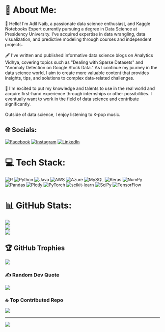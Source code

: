 # 💫 About Me:
👋 Hello! I'm Adil Naib, a passionate data science enthusiast, and Kaggle Notebooks Expert currently pursuing a degree in Data Science at Presidency University. I've acquired expertise in data wrangling, data visualization, and predictive modeling through courses and independent projects.<br><br>🖋 I've written and published informative data science blogs on Analytics Vidhya, covering topics such as "Dealing with Sparse Datasets" and "Anomaly Detection on Google Stock Data." As I continue my journey in the data science world, I aim to create more valuable content that provides insights, tips, and solutions to complex data-related challenges.<br><br>💼 I'm excited to put my knowledge and talents to use in the real world and acquire first-hand experience through internships or other possibilities. I eventually want to work in the field of data science and contribute significantly.<br><br>Outside of data science, I enjoy listening to K-pop music.


## 🌐 Socials:
[![Facebook](https://img.shields.io/badge/Facebook-%231877F2.svg?logo=Facebook&logoColor=white)](https://www.facebook.com/profile.php?id=100025051991647) [![Instagram](https://img.shields.io/badge/Instagram-%23E4405F.svg?logo=Instagram&logoColor=white)](https://instagram.com/_adil.naib_) [![LinkedIn](https://img.shields.io/badge/LinkedIn-%230077B5.svg?logo=linkedin&logoColor=white)](https://linkedin.com/in/adilnaib) 

# 💻 Tech Stack:
![R](https://img.shields.io/badge/r-%23276DC3.svg?style=plastic&logo=r&logoColor=white) ![Python](https://img.shields.io/badge/python-3670A0?style=plastic&logo=python&logoColor=ffdd54) ![Java](https://img.shields.io/badge/java-%23ED8B00.svg?style=plastic&logo=java&logoColor=white) ![AWS](https://img.shields.io/badge/AWS-%23FF9900.svg?style=plastic&logo=amazon-aws&logoColor=white) ![Azure](https://img.shields.io/badge/azure-%230072C6.svg?style=plastic&logo=azure-devops&logoColor=white) ![MySQL](https://img.shields.io/badge/mysql-%2300f.svg?style=plastic&logo=mysql&logoColor=white) ![Keras](https://img.shields.io/badge/Keras-%23D00000.svg?style=plastic&logo=Keras&logoColor=white) ![NumPy](https://img.shields.io/badge/numpy-%23013243.svg?style=plastic&logo=numpy&logoColor=white) ![Pandas](https://img.shields.io/badge/pandas-%23150458.svg?style=plastic&logo=pandas&logoColor=white) ![Plotly](https://img.shields.io/badge/Plotly-%233F4F75.svg?style=plastic&logo=plotly&logoColor=white) ![PyTorch](https://img.shields.io/badge/PyTorch-%23EE4C2C.svg?style=plastic&logo=PyTorch&logoColor=white) ![scikit-learn](https://img.shields.io/badge/scikit--learn-%23F7931E.svg?style=plastic&logo=scikit-learn&logoColor=white) ![SciPy](https://img.shields.io/badge/SciPy-%230C55A5.svg?style=plastic&logo=scipy&logoColor=%white) ![TensorFlow](https://img.shields.io/badge/TensorFlow-%23FF6F00.svg?style=plastic&logo=TensorFlow&logoColor=white)
# 📊 GitHub Stats:
![](https://github-readme-stats.vercel.app/api?username=adil200&theme=merko&hide_border=false&include_all_commits=true&count_private=true)<br/>
![](https://github-readme-streak-stats.herokuapp.com/?user=adil200&theme=merko&hide_border=false)<br/>
![](https://github-readme-stats.vercel.app/api/top-langs/?username=adil200&theme=merko&hide_border=false&include_all_commits=true&count_private=true&layout=compact)

## 🏆 GitHub Trophies
![](https://github-profile-trophy.vercel.app/?username=adil200&theme=matrix&no-frame=false&no-bg=true&margin-w=4)

### ✍️ Random Dev Quote
![](https://quotes-github-readme.vercel.app/api?type=vetical&theme=merko)

### 🔝 Top Contributed Repo
![](https://github-contributor-stats.vercel.app/api?username=adil200&limit=5&theme=gruvbox&combine_all_yearly_contributions=true)

---
[![](https://visitcount.itsvg.in/api?id=adil200&icon=5&color=3)](https://visitcount.itsvg.in)

<!-- Proudly created with GPRM ( https://gprm.itsvg.in ) -->
